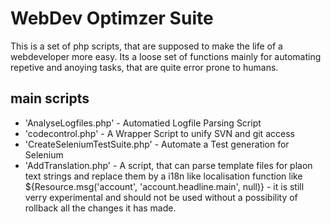 # WebDev Optimzer Suite

This is a set of php scripts, that are supposed to make the life of a webdeveloper more easy. Its a loose set of functions mainly for automating repetive and anoying tasks, that are quite error prone to humans.

## main scripts
* 'AnalyseLogfiles.php' - Automatied Logfile Parsing Script
* 'codecontrol.php' - A Wrapper Script to unify SVN and git access
* 'CreateSeleniumTestSuite.php' - Automate a Test generation for Selenium
* 'AddTranslation.php' - A script, that can parse template files for plaon text strings and replace them by a i18n like localisation function like ${Resource.msg('account', 'account.headline.main', null)} - it is still verry experimental and should not be used without a possibility of rollback all the changes it has made.
